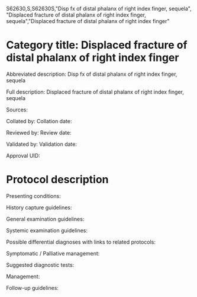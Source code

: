 S62630,S,S62630S,"Disp fx of distal phalanx of right index finger, sequela", "Displaced fracture of distal phalanx of right index finger, sequela","Displaced fracture of distal phalanx of right index finger"
# Category title: Displaced fracture of distal phalanx of right index finger

Abbreviated description: Disp fx of distal phalanx of right index finger, sequela

Full description: Displaced fracture of distal phalanx of right index finger, sequela

Sources:

Collated by:
Collation date:

Reviewed by:
Review date:

Validated by:
Validation date:

Approval UID:

# Protocol description

Presenting conditions:

History capture guidelines:

General examination guidelines:

Systemic examination guidelines:

Possible differential diagnoses with links to related protocols:

Symptomatic / Palliative management:

Suggested diagnostic tests:

Management:

Follow-up guidelines:
